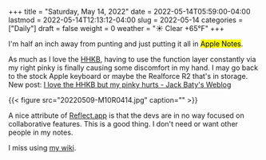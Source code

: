 +++
title = "Saturday, May 14, 2022"
date = 2022-05-14T05:59:00-04:00
lastmod = 2022-05-14T12:13:12-04:00
slug = 2022-05-14
categories = ["Daily"]
draft = false
weight = 0
weather = "☀️ Clear +65°F"
+++

I'm half an inch away from punting and just putting it all in <mark>Apple Notes</mark>.

As much as I love the [HHKB](https://happyhackingkb.com), having to use the function layer constantly via my right pinky is finally causing some discomfort in my hand. I may go back to the stock Apple keyboard or maybe the Realforce R2 that's in storage. New post: [I love the HHKB but my pinky hurts - Jack Baty's Weblog](https://baty.net/2022/i-love-the-hhkb-but-my-pinky-hurts/)

{{< figure src="20220509-M10R0414.jpg" caption="" >}}

A nice attribute of [Reflect.app](https://reflect.app) is that the devs are in no way focused on collaborative features. This is a good thing. I don't need or want other people in my notes.

I miss using [my wiki](https://wiki.baty.net).

[//]: # "Exported with love from a post written in Org mode"
[//]: # "- https://github.com/kaushalmodi/ox-hugo"
